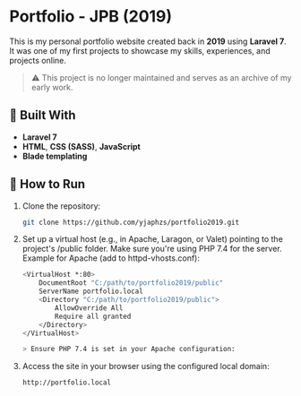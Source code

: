 # Portfolio - JPB (2019)

This is my personal portfolio website created back in **2019** using **Laravel 7**. It was one of my first projects to showcase my skills, experiences, and projects online.

> ⚠️ This project is no longer maintained and serves as an archive of my early work.

## 🔧 Built With

- **Laravel 7**
- **HTML**, **CSS (SASS)**, **JavaScript**
- **Blade templating**

## 🚀 How to Run

1. Clone the repository:
   ```bash
   git clone https://github.com/yjaphzs/portfolio2019.git

2. Set up a virtual host (e.g., in Apache, Laragon, or Valet) pointing to the project's /public folder. Make sure you're using PHP 7.4 for the server.
Example for Apache (add to httpd-vhosts.conf):
    ```bash
    <VirtualHost *:80>
        DocumentRoot "C:/path/to/portfolio2019/public"
        ServerName portfolio.local
        <Directory "C:/path/to/portfolio2019/public">
            AllowOverride All
            Require all granted
        </Directory>
    </VirtualHost>

    > Ensure PHP 7.4 is set in your Apache configuration:

3. Access the site in your browser using the configured local domain:
    ```bash
    http://portfolio.local

    
